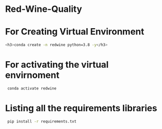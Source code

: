 # Red-Wine-Quality

# For Creating Virtual Environment
```bash
<h3>conda create -n redwine python=3.8 -y</h3>
```
# For activating the virtual envirnoment
```bash
 conda activate redwine
```

# Listing all the requirements libraries
```bash
 pip install -r requirements.txt
```